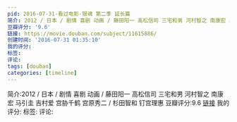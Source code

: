 ```yaml
---
pid: 2016-07-31-看过电影-银魂 第二季 延长篇
简介: 2012 / 日本 / 剧情 喜剧 动画 / 藤田阳一 高松信司 三宅和男 河村智之 南康宏 马引圭 吉村爱 宫胁千鹤 宫原秀二 / 杉田智和 钉宫理惠
豆瓣评分: '9.6'
链接: https://movie.douban.com/subject/11615886/
创建时间: '2016-07-31 01:35:10'
我的评分:
标签:
评论:
tags: [douban]
categories: [timeline]
---
```

简介:2012 / 日本 / 剧情 喜剧 动画 / 藤田阳一 高松信司 三宅和男 河村智之 南康宏 马引圭 吉村爱 宫胁千鹤 宫原秀二 / 杉田智和 钉宫理惠
豆瓣评分:9.6
[链接](https://movie.douban.com/subject/11615886/)
我的评分:
标签:
评论:
